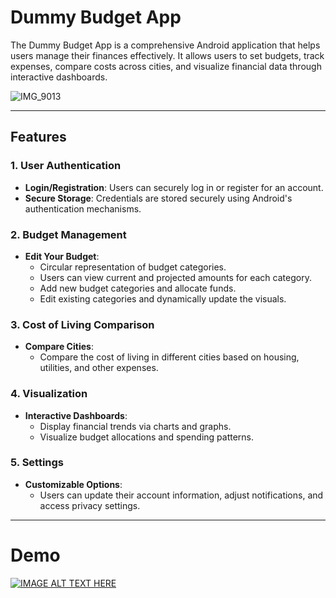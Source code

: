 # Dummy Budget App

The Dummy Budget App is a comprehensive Android application that helps users manage their finances effectively. It allows users to set budgets, track expenses, compare costs across cities, and visualize financial data through interactive dashboards.

![IMG_9013](https://github.com/user-attachments/assets/5594862f-b0a8-43ef-8673-942d25d38e68)

---

## Features

### 1. **User Authentication**
- **Login/Registration**: Users can securely log in or register for an account.
- **Secure Storage**: Credentials are stored securely using Android's authentication mechanisms.

### 2. **Budget Management**
- **Edit Your Budget**:  
  - Circular representation of budget categories.  
  - Users can view current and projected amounts for each category.  
  - Add new budget categories and allocate funds.  
  - Edit existing categories and dynamically update the visuals.

### 3. **Cost of Living Comparison**
- **Compare Cities**:  
  - Compare the cost of living in different cities based on housing, utilities, and other expenses.

### 4. **Visualization**
- **Interactive Dashboards**:  
  - Display financial trends via charts and graphs.  
  - Visualize budget allocations and spending patterns.

### 5. **Settings**
- **Customizable Options**:  
  - Users can update their account information, adjust notifications, and access privacy settings.

---

# Demo

[![IMAGE ALT TEXT HERE](https://img.youtube.com/vi/1P2u1snjKyo/0.jpg)](https://www.youtube.com/watch?v=1P2u1snjKyo)
